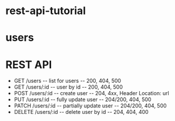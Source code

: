 # rest-api-tutorial

# users

# REST API

+ GET /users -- list for users -- 200, 404, 500
+ GET /users/:id -- user by id -- 200, 404, 500
+ POST /users/:id -- create user -- 204, 4xx, Header Location: url 
+ PUT /users/:id -- fully update user -- 204/200, 404, 500
+ PATCH /users/:id -- partially update user -- 204/200, 404, 500
+ DELETE /users/:id -- delete user by id -- 204, 404, 400
